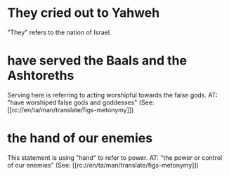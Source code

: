 # They cried out to Yahweh

"They" refers to the nation of Israel.

# have served the Baals and the Ashtoreths

Serving here is referring to acting worshipful towards the false gods. AT: "have worshiped false gods and goddesses" (See: [[rc://en/ta/man/translate/figs-metonymy]])

# the hand of our enemies

This statement is using "hand" to refer to power. AT: "the power or control of our enemies" (See: [[rc://en/ta/man/translate/figs-metonymy]])


